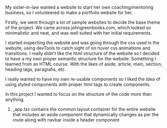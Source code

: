 My sister-in-law wanted a website to start her own coaching/mentoring business, so I volunteered to make a portfolio website for her.

Firstly, we went through a lot of sample websites to decide the base theme of the project. We came across johngreenbooks.com, which looked so minimalistic and neat, and was well suited with her initial requirements.

I started inspecting the website and was going through the css used in the website, using devTools to catch sight of on hover css animations and transitions. I really didn't like the html structure of the website so I decided to have a my own proper semantic structure for the website. Something I learned from an HTML course. With the likes of aside, article, main, section, heading tags, paragrahs, etc.

I really wanted to have my own re-usable components so I liked the idea of using styled components with proper html tags to create components.

In this project I wanted to focus on the structure of the code more than anything.
  1. _app.tsx contains the common layout container for the entire website that includes an aside component that dynamically changes as per the route along      with navbar inside a header component
